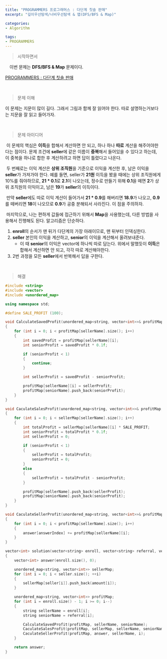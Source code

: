 ```yaml
---
title: "PROGRAMMERS 프로그래머스 : 다단계 칫솔 판매"
excerpt: "깊이우선탐색/너비우선탐색 & 맵(DFS/BFS & Map)"

categories:
- Algorithm

tags:
- PROGRAMMERS
---
```


> 시작하면서

　이번 문제는 **DFS/BFS & Map** 문제이다.

[PROGRAMMERS : 다단계 칫솔 판매](https://programmers.co.kr/learn/courses/30/lessons/77486)    

​    

> 문제 이해

   이 문제는 지문이 많이 길다. 그래서 그림과 함께 잘 읽어야 한다. 따로 설명하는거보다는 지문을 잘 읽고 들어가자.

​    

> 문제 아이디어

​	이 문제의 핵심은 **이득**을 합해서 계산하면 안 되고, 하나 하나 **따로** 계산을 해주어야한다는 점이다. 문제 조건에 **seller**에 같은 이름이 **중복**해서 들어있을 수 있다고 하는데, 이 중복을 하나로 합한 후 계산하려고 하면 답이 틀렸다고 나온다.

​	두 번째로는 이익 계산은 **상위 조직원**을 기준으로 이익을 계산한 후, 남은 이익을 **seller**가 가져가야 한다. 예를 들면, seller가 **21원** 이득을 봤을 때에는 상위 조직원에게 10%를 줘야하므로, **21 * 0.1**로 **2.1**이 나오는데, 정수로 만들기 위해 **0.1**을 떼면 **2**가 상위 조직원의 이익이고, 남은 **19**가 **seller**의 이득이다.

​	만약 **seller**에도 따로 이익 계산이 들어가서 **21 * 0.9**를 해버리면 **18.9**가 나오고, **0.9**를 떼버리면 **18**이 나오므로 **0.9**가 공중 분해되서 사라진다. 이 점을 주의하자.

​	마지막으로, 나는 편하게 값들에 접근하기 위해서 **Map**을 사용했는데, 다른 방법을 사용해서 진행해도 된다. 알고리즘은 단순하다.

1. **enroll**의 순서가 맨 뒤가 다단계의 가장 아래이므로, 맨 뒤부터 인덱싱한다.
2. **seller** 본인의 이익을 계산하고, **senior**의 이익을 계산해서 올려보내준다.
   - 이 때 **senior**의 이익은 vector에 하나씩 따로 담는다. 위에서 말했듯이 **이득**은 합해서 계산하면 안 되고, 각각 따로 계산해야한다.
3. 2번 과정을 모든 **seller**에서 반복해서 답을 구한다.

​    

>해결

```c++
#include <string>
#include <vector>
#include <unordered_map>

using namespace std;

#define SALE_PROFIT (100);

void CalculateSavedProfit(unordered_map<string, vector<int>>& profitMap, string sellerName, string seniorName)
{
	for (int i = 0; i < profitMap[sellerName].size(); i++)
	{
		int savedProfit = profitMap[sellerName][i];
		int seniorProfit = savedProfit * 0.1f;

		if (seniorProfit < 1)
		{
			continue;
		}

		int sellerProfit = savedProfit - seniorProfit;

		profitMap[sellerName][i] = sellerProfit;
		profitMap[seniorName].push_back(seniorProfit);
	}
}

void CaculateSalesProfit(unordered_map<string, vector<int>>& profitMap, unordered_map<string, vector<int>>& sellerMap, string sellerName, string seniorName)
{
	for (int i = 0; i < sellerMap[sellerName].size(); i++)
	{
		int totalProfit = sellerMap[sellerName][i] * SALE_PROFIT;
		int seniorProfit = totalProfit * 0.1f;
		int sellerProfit = 0;

		if (seniorProfit < 1)
		{
			sellerProfit = totalProfit;
			seniorProfit = 0;
		}
		else
		{			
			sellerProfit = totalProfit - seniorProfit;
		}

		profitMap[sellerName].push_back(sellerProfit);
		profitMap[seniorName].push_back(seniorProfit);
	}
}

void CaculateSellerProfit(unordered_map<string, vector<int>>& profitMap, vector<int>& answer, string sellerName, int answerIndex)
{
	for (int i = 0; i < profitMap[sellerName].size(); i++)
	{
		answer[answerIndex] += profitMap[sellerName][i];
	}
}

vector<int> solution(vector<string> enroll, vector<string> referral, vector<string> seller, vector<int> amount)
{
	vector<int> answer(enroll.size(), 0);

	unordered_map<string, vector<int>> sellerMap;
	for (int i = 0; i < seller.size(); ++i)
	{
		sellerMap[seller[i]].push_back(amount[i]);
	}

	unordered_map<string, vector<int>> profitMap;
	for (int i = enroll.size() - 1; i >= 0; i--)
	{
		string sellerName = enroll[i];
		string seniorName = referral[i];

		CalculateSavedProfit(profitMap, sellerName, seniorName);
		CaculateSalesProfit(profitMap, sellerMap, sellerName, seniorName);
		CaculateSellerProfit(profitMap, answer, sellerName, i);
	}

	return answer;
}
```
